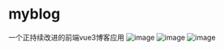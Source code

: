 # myblog
一个正持续改进的前端vue3博客应用
![image](https://github.com/user-attachments/assets/0f1ae867-6980-436b-9a5a-97522b17888d)
![image](https://github.com/user-attachments/assets/216b5d3e-3683-47de-ab10-8fb5d78de15f)
![image](https://github.com/user-attachments/assets/461b5dd8-facb-410e-bf71-2b001dafda7c)

